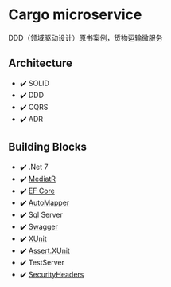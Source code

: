 # Cargo microservice
DDD（领域驱动设计）原书案例，货物运输微服务

## Architecture
- ✔️ SOLID
- ✔️ DDD
- ✔️ CQRS
- ✔️ ADR

## Building Blocks
- ✔️ .Net 7
- ✔️ [MediatR](https://github.com/jbogard/MediatR)
- ✔️ [EF Core](https://github.com/dotnet/efcore/)
- ✔️ [AutoMapper](https://github.com/AutoMapper/AutoMapper)
- ✔️ Sql Server
- ✔️ [Swagger](https://github.com/domaindrivendev/Swashbuckle.AspNetCore)
- ✔️ [XUnit](https://github.com/xunit/xunit)
- ✔️ [Assert.XUnit](https://github.com/xunit/assert.xunit)
- ✔️ TestServer
- ✔️ [SecurityHeaders](https://github.com/andrewlock/NetEscapades.AspNetCore.SecurityHeaders)

